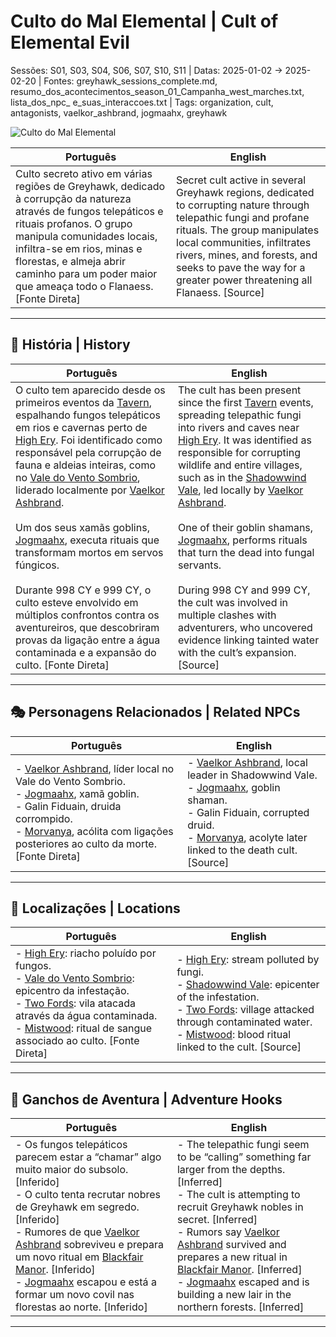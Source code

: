 # Culto do Mal Elemental | Cult of Elemental Evil

Sessões: S01, S03, S04, S06, S07, S10, S11 | Datas: 2025-01-02 → 2025-02-20 | Fontes: greyhawk_sessions_complete.md, resumo_dos_acontecimentos_season_01_Campanha_west_marches.txt, lista_dos_npc_ e_suas_interaccoes.txt | Tags: organization, cult, antagonists, vaelkor_ashbrand, jogmaahx, greyhawk

![Culto do Mal Elemental](assets/organization/org_blank.png)

| **Português** | **English** |
|---------------|-------------|
| Culto secreto ativo em várias regiões de Greyhawk, dedicado à corrupção da natureza através de fungos telepáticos e rituais profanos. O grupo manipula comunidades locais, infiltra-se em rios, minas e florestas, e almeja abrir caminho para um poder maior que ameaça todo o Flanaess. [Fonte Direta] | Secret cult active in several Greyhawk regions, dedicated to corrupting nature through telepathic fungi and profane rituals. The group manipulates local communities, infiltrates rivers, mines, and forests, and seeks to pave the way for a greater power threatening all Flanaess. [Source] |

---

## 📖 História | History

| **Português** | **English** |
|---------------|-------------|
| O culto tem aparecido desde os primeiros eventos da [Tavern](the_company.md), espalhando fungos telepáticos em rios e cavernas perto de [High Ery](high_ery.md). Foi identificado como responsável pela corrupção de fauna e aldeias inteiras, como no [Vale do Vento Sombrio](vale_do_vento_sombrio.md), liderado localmente por [Vaelkor Ashbrand](../vaelkor_ashbrand.md). <br><br> Um dos seus xamãs goblins, [Jogmaahx](../jogmaahx.md), executa rituais que transformam mortos em servos fúngicos. <br><br> Durante 998 CY e 999 CY, o culto esteve envolvido em múltiplos confrontos contra os aventureiros, que descobriram provas da ligação entre a água contaminada e a expansão do culto. [Fonte Direta] | The cult has been present since the first [Tavern](the_company.md) events, spreading telepathic fungi into rivers and caves near [High Ery](high_ery.md). It was identified as responsible for corrupting wildlife and entire villages, such as in the [Shadowwind Vale](vale_do_vento_sombrio.md), led locally by [Vaelkor Ashbrand](../vaelkor_ashbrand.md). <br><br> One of their goblin shamans, [Jogmaahx](../jogmaahx.md), performs rituals that turn the dead into fungal servants. <br><br> During 998 CY and 999 CY, the cult was involved in multiple clashes with adventurers, who uncovered evidence linking tainted water with the cult’s expansion. [Source] |

---

## 🎭 Personagens Relacionados | Related NPCs

| **Português** | **English** |
|---------------|-------------|
| - [Vaelkor Ashbrand](../vaelkor_ashbrand.md), líder local no Vale do Vento Sombrio. <br>- [Jogmaahx](../jogmaahx.md), xamã goblin. <br>- Galin Fiduain, druida corrompido. <br>- [Morvanya](../morvanya.md), acólita com ligações posteriores ao culto da morte. [Fonte Direta] | - [Vaelkor Ashbrand](../vaelkor_ashbrand.md), local leader in Shadowwind Vale. <br>- [Jogmaahx](../jogmaahx.md), goblin shaman. <br>- Galin Fiduain, corrupted druid. <br>- [Morvanya](../morvanya.md), acolyte later linked to the death cult. [Source] |

---

## 📌 Localizações | Locations

| **Português** | **English** |
|---------------|-------------|
| - [High Ery](high_ery.md): riacho poluído por fungos. <br>- [Vale do Vento Sombrio](vale_do_vento_sombrio.md): epicentro da infestação. <br>- [Two Fords](two_fords.md): vila atacada através da água contaminada. <br>- [Mistwood](mistwood.md): ritual de sangue associado ao culto. [Fonte Direta] | - [High Ery](high_ery.md): stream polluted by fungi. <br>- [Shadowwind Vale](vale_do_vento_sombrio.md): epicenter of the infestation. <br>- [Two Fords](two_fords.md): village attacked through contaminated water. <br>- [Mistwood](mistwood.md): blood ritual linked to the cult. [Source] |

---

## 🎲 Ganchos de Aventura | Adventure Hooks

| **Português** | **English** |
|---------------|-------------|
| - Os fungos telepáticos parecem estar a “chamar” algo muito maior do subsolo. [Inferido] <br>- O culto tenta recrutar nobres de Greyhawk em segredo. [Inferido] <br>- Rumores de que [Vaelkor Ashbrand](../vaelkor_ashbrand.md) sobreviveu e prepara um novo ritual em [Blackfair Manor](blackfair_manor.md). [Inferido] <br>- [Jogmaahx](../jogmaahx.md) escapou e está a formar um novo covil nas florestas ao norte. [Inferido] | - The telepathic fungi seem to be “calling” something far larger from the depths. [Inferred] <br>- The cult is attempting to recruit Greyhawk nobles in secret. [Inferred] <br>- Rumors say [Vaelkor Ashbrand](../vaelkor_ashbrand.md) survived and prepares a new ritual in [Blackfair Manor](blackfair_manor.md). [Inferred] <br>- [Jogmaahx](../jogmaahx.md) escaped and is building a new lair in the northern forests. [Inferred] |

---